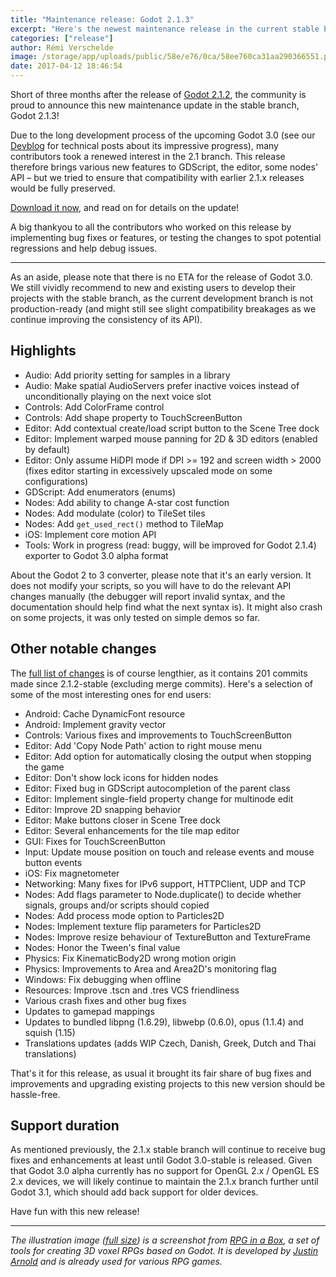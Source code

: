 ```yaml
---
title: "Maintenance release: Godot 2.1.3"
excerpt: "Here's the newest maintenance release in the current stable branch, Godot 2.1.3. It features various bug fixes and usability improvements, as well as some new features such as enums in GDScript, the ability to change the cost function in the A-star algorithm, various API additions and a (work in progress) tool to convert 2.1.x projects to the format expected by Godot 3.0 alpha."
categories: ["release"]
author: Rémi Verschelde
image: /storage/app/uploads/public/58e/e76/0ca/58ee760ca31aa290366551.png
date: 2017-04-12 18:46:54
---
```


Short of three months after the release of [Godot 2.1.2](/article/maintenance-release-godot-2-1-2), the community is proud to announce this new maintenance update in the stable branch, Godot 2.1.3!

Due to the long development process of the upcoming Godot 3.0 (see our [Devblog](/devblog) for technical posts about its impressive progress), many contributors took a renewed interest in the 2.1 branch. This release therefore brings various new features to GDScript, the editor, some nodes' API – but we tried to ensure that compatibility with earlier 2.1.x releases would be fully preserved.

[Download it now](/download), and read on for details on the update!

A big thankyou to all the contributors who worked on this release by implementing bug fixes or features, or testing the changes to spot potential regressions and help debug issues.

---

As an aside, please note that there is no ETA for the release of Godot 3.0. We still vividly recommend to new and existing users to develop their projects with the stable branch, as the current development branch is not production-ready (and might still see slight compatibility breakages as we continue improving the consistency of its API).

## Highlights

- Audio: Add priority setting for samples in a library
- Audio: Make spatial AudioServers prefer inactive voices instead of unconditionally playing on the next voice slot
- Controls: Add ColorFrame control
- Controls: Add shape property to TouchScreenButton
- Editor: Add contextual create/load script button to the Scene Tree dock
- Editor: Implement warped mouse panning for 2D & 3D editors (enabled by default)
- Editor: Only assume HiDPI mode if DPI >= 192 and screen width > 2000 (fixes editor starting in excessively upscaled mode on some configurations)
- GDScript: Add enumerators (enums)
- Nodes: Add ability to change A-star cost function
- Nodes: Add modulate (color) to TileSet tiles
- Nodes: Add `get_used_rect()` method to TileMap
- iOS: Implement core motion API
- Tools: Work in progress (read: buggy, will be improved for Godot 2.1.4) exporter to Godot 3.0 alpha format

About the Godot 2 to 3 converter, please note that it's an early version. It does not modify your scripts, so you will have to do the relevant API changes manually (the debugger will report invalid syntax, and the documentation should help find what the next syntax is). It might also crash on some projects, it was only tested on simple demos so far.

## Other notable changes

The [full list of changes](http://download.tuxfamily.org/godotengine/2.1.3/Godot_v2.1.3-stable_changelog.txt) is of course lengthier, as it contains 201 commits made since 2.1.2-stable (excluding merge commits). Here's a selection of some of the most interesting ones for end users:

- Android: Cache DynamicFont resource
- Android: Implement gravity vector
- Controls: Various fixes and improvements to TouchScreenButton
- Editor: Add 'Copy Node Path' action to right mouse menu
- Editor: Add option for automatically closing the output when stopping the game
- Editor: Don't show lock icons for hidden nodes
- Editor: Fixed bug in GDScript autocompletion of the parent class
- Editor: Implement single-field property change for multinode edit
- Editor: Improve 2D snapping behavior
- Editor: Make buttons closer in Scene Tree dock
- Editor: Several enhancements for the tile map editor
- GUI: Fixes for TouchScreenButton
- Input: Update mouse position on touch and release events and mouse button events
- iOS: Fix magnetometer
- Networking: Many fixes for IPv6 support, HTTPClient, UDP and TCP
- Nodes: Add flags parameter to Node.duplicate() to decide whether signals, groups and/or scripts should copied
- Nodes: Add process mode option to Particles2D
- Nodes: Implement texture flip parameters for Particles2D
- Nodes: Improve resize behaviour of TextureButton and TextureFrame
- Nodes: Honor the Tween's final value
- Physics: Fix KinematicBody2D wrong motion origin
- Physics: Improvements to Area and Area2D's monitoring flag
- Windows: Fix debugging when offline
- Resources: Improve .tscn and .tres VCS friendliness
- Various crash fixes and other bug fixes
- Updates to gamepad mappings
- Updates to bundled libpng (1.6.29), libwebp (0.6.0), opus (1.1.4) and squish (1.15)
- Translations updates (adds WIP Czech, Danish, Greek, Dutch and Thai translations)

That's it for this release, as usual it brought its fair share of bug fixes and improvements and upgrading existing projects to this new version should be hassle-free.

## Support duration

As mentioned previously, the 2.1.x stable branch will continue to receive bug fixes and enhancements at least until Godot 3.0-stable is released. Given that Godot 3.0 alpha currently has no support for OpenGL 2.x / OpenGL ES 2.x devices, we will likely continue to maintain the 2.1.x branch further until Godot 3.1, which should add back support for older devices.

Have fun with this new release!

----------

*The illustration image ([full size](/storage/app/uploads/public/58e/e76/0ca/58ee760ca31aa290366551.png)) is a screenshot from [RPG in a Box](http://www.rpginabox.com/), a set of tools for creating 3D voxel RPGs based on Godot. It is developed by [Justin Arnold](https://twitter.com/ol_smaug) and is already used for various RPG games.*

